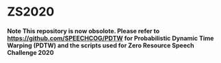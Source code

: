 # ZS2020

#### Note This repository is now obsolote. Please refer to https://github.com/SPEECHCOG/PDTW for Probabilistic Dynamic Time Warping (PDTW) and the scripts used for Zero Resource Speech Challenge 2020 
